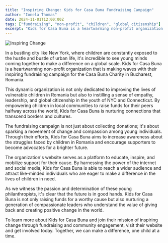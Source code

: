 ```yaml
---
title: "Inspiring Change: Kids for Casa Buna Fundraising Campaign"
author: "Ionela Thomas"
date: 2024-11-01T12:00:00Z
tags: ["fundraising", "non-profit", "children", "global citizenship"]
excerpt: "Kids for Casa Buna is a heartwarming non-profit organization making waves with their inspiring fundraising campaign for the Casa Buna Charity in Bucharest, Romania."
---
```


![Inspiring Change](/img/inspiring.png)

In a bustling city like New York, where children are constantly exposed to the hustle and bustle of urban life, it's incredible to see young minds coming together to make a difference on a global scale. Kids for Casa Buna is a heartwarming non-profit organization that is making waves with their inspiring fundraising campaign for the Casa Buna Charity in Bucharest, Romania.

This dynamic organization is not only dedicated to improving the lives of vulnerable children in Romania but also to instilling a sense of empathy, leadership, and global citizenship in the youth of NYC and Connecticut. By empowering children in local communities to raise funds for their peers halfway across the world, Kids for Casa Buna is nurturing connections that transcend borders and cultures.

The fundraising campaign is not just about collecting donations; it's about sparking a movement of change and compassion among young individuals. Through their efforts, Kids for Casa Buna aims to increase awareness about the struggles faced by children in Romania and encourage supporters to become advocates for a brighter future.

The organization's website serves as a platform to educate, inspire, and mobilize support for their cause. By harnessing the power of the internet and social media, Kids for Casa Buna is able to reach a wider audience and attract like-minded individuals who are eager to make a difference in the lives of children in need.

As we witness the passion and determination of these young philanthropists, it's clear that the future is in good hands. Kids for Casa Buna is not only raising funds for a worthy cause but also nurturing a generation of compassionate leaders who understand the value of giving back and creating positive change in the world.

To learn more about Kids for Casa Buna and join their mission of inspiring change through fundraising and community engagement, visit their website and get involved today. Together, we can make a difference, one child at a time.